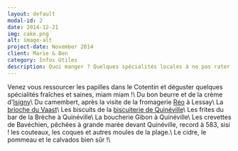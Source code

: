 ```yaml
---
layout: default
modal-id: 2
date: 2014-12-21
img: cake.png
alt: image-alt
project-date: November 2014
client: Marie & Ben
category: Infos Utiles
description: Quoi manger ? Quelques spécialités locales à ne pas rater !
---
```


Venez vous ressourcer les papilles dans le Cotentin et déguster quelques spécialités fraîches et saines, miam miam !\\
Du bon beurre et de la crème d'[Isigny](http://www.isigny-ste-mere.com/)\\
Du camembert, après la visite de la fromagerie [Réo](http://www.reaux.fr/) à Lessay\\
La [brioche du Vaast](http://www.la-brioche-du-vast.com/)\\
Les biscuits de la [biscuiterie de Quinéville](http://www.biscuiterie-quineville.com/)\\
Les frites du bar de la Brèche à Quinéville\\
La boucherie Gibon à Quinéville\\
Les crevettes de Bavéchien, pêchées à grande marée devant Quinéville, record à 583, sisi ! les couteaux, les coques et autres moules de la plage.\\
Le cidre, le pommeau et le calvados bien sûr !\\
